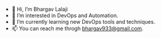 - 👋 Hi, I’m Bhargav Lalaji
- 👀 I’m interested in DevOps and Automation.
- 🌱 I’m currently learning new DevOps tools and techniques.
- 📫 You can reach me throgh bhargav933@gmail.com.

<!---
bhargav933/bhargav933 is a ✨ special ✨ repository because its `README.md` (this file) appears on your GitHub profile.
You can click the Preview link to take a look at your changes.
--->
